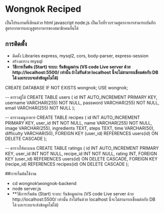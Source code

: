 
# Wongnok Reciped

เป็นโปรแกรมที่เขียนด้วย html javascript node.js เป็นเว็บที่รวบรวมสูตรอาหารสามารถบันทึกสูตรอากหารและดูสูตรอาหารของสมาชิกคนอื่นได้

## การติดตั้ง

 - ติดตั้ง Libraries express, mysql2, cors, body-parser, express-session
 - สร้างตาราง mysql
 - **วิธีการเริ่มต้น (Start) ระบบ: รันข้อมูลผ่าน (VS code Live server ด้วย http://localhost:5500/ เท่านั้น ถ้าไม่รันด้วย localhost นี้จะไม่สามารถเชื่อมต่อกับ DB ได้ และระบบจะส่งข้อมูลไม่ได้)**

  CREATE DATABASE IF NOT EXISTS wongnok;
USE wongnok;

-- ตารางผู้ใช้
CREATE TABLE users (
  id INT AUTO_INCREMENT PRIMARY KEY,
  username VARCHAR(255) NOT NULL,
  password VARCHAR(255) NOT NULL,
  email VARCHAR(255) NOT NULL
);

-- ตารางเมนูอาหาร
CREATE TABLE recipes (
  id INT AUTO_INCREMENT PRIMARY KEY,
  user_id INT NOT NULL,
  name VARCHAR(255) NOT NULL,
  image VARCHAR(255),
  ingredients TEXT,
  steps TEXT,
  time VARCHAR(50),
  difficulty VARCHAR(50),
  FOREIGN KEY (user_id) REFERENCES users(id) ON DELETE CASCADE
);

-- ตารางให้คะแนน
CREATE TABLE ratings (
  id INT AUTO_INCREMENT PRIMARY KEY,
  user_id INT NOT NULL,
  recipe_id INT NOT NULL,
  rating INT,
  FOREIGN KEY (user_id) REFERENCES users(id) ON DELETE CASCADE,
  FOREIGN KEY (recipe_id) REFERENCES recipes(id) ON DELETE CASCADE
);

##การเริ่มต้นใช้งาน

 - cd wongnok\wongnok-backend
 - node server.js
 - **วิธีการเริ่มต้น (Start) ระบบ: รันข้อมูลผ่าน (VS code Live server ด้วย http://localhost:5500/ เท่านั้น ถ้าไม่รันด้วย localhost นี้จะไม่สามารถเชื่อมต่อกับ DB ได้ และระบบจะส่งข้อมูลไม่ได้)

